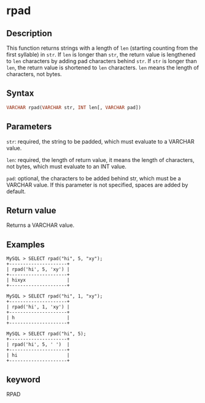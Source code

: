 # rpad

## Description

This function returns strings with a length of `len` (starting counting from the first syllable) in `str`. If `len` is longer than `str`, the return value is lengthened to `len` characters by adding pad characters behind `str`.  If `str` is longer than `len`, the return value is shortened to `len` characters. `len` means the length of characters, not bytes.

## Syntax

```Haskell
VARCHAR rpad(VARCHAR str, INT len[, VARCHAR pad])
```

## Parameters

`str`: required, the string to be padded, which must evaluate to a VARCHAR value.

`len`: required, the length of return value, it means the length of characters, not bytes, which must evaluate to an INT value.

`pad`: optional, the characters to be added behind str, which must be a VARCHAR value. If this parameter is not specified, spaces are added by default.

## Return value

Returns a VARCHAR value.

## Examples

```Plain Text
MySQL > SELECT rpad("hi", 5, "xy");
+---------------------+
| rpad('hi', 5, 'xy') |
+---------------------+
| hixyx               |
+---------------------+

MySQL > SELECT rpad("hi", 1, "xy");
+---------------------+
| rpad('hi', 1, 'xy') |
+---------------------+
| h                   |
+---------------------+

MySQL > SELECT rpad("hi", 5);
+---------------------+
| rpad('hi', 5, ' ')  |
+---------------------+
| hi                  |
+---------------------+
```

## keyword

RPAD
